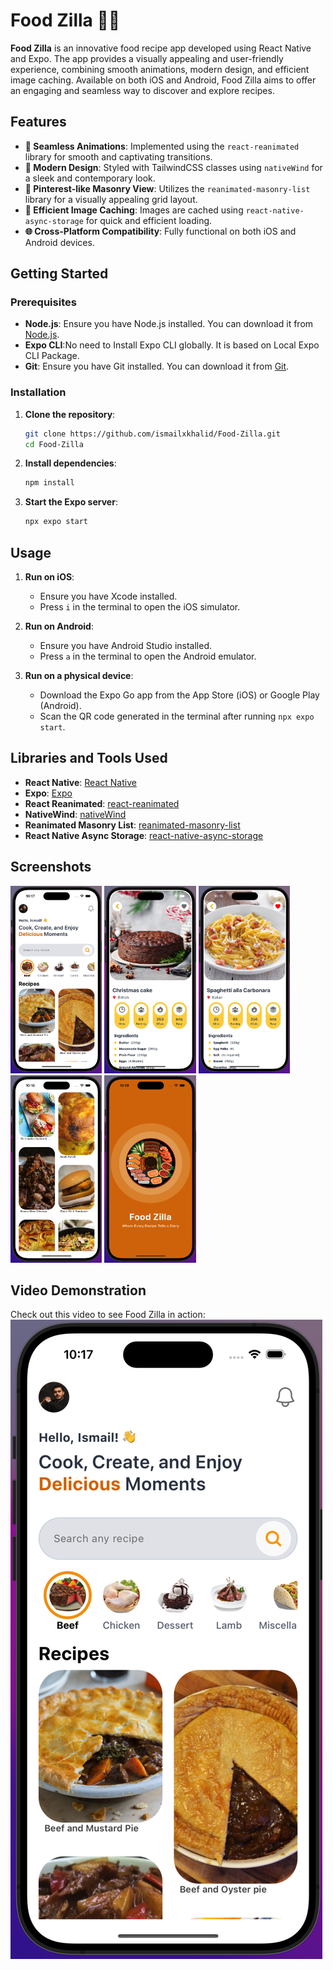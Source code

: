 # Food Zilla 🍲📱

**Food Zilla** is an innovative food recipe app developed using React Native and Expo. The app provides a visually appealing and user-friendly experience, combining smooth animations, modern design, and efficient image caching. Available on both iOS and Android, Food Zilla aims to offer an engaging and seamless way to discover and explore recipes.

## Features

- **🎨 Seamless Animations**: Implemented using the `react-reanimated` library for smooth and captivating transitions.
- **💨 Modern Design**: Styled with TailwindCSS classes using `nativeWind` for a sleek and contemporary look.
- **📌 Pinterest-like Masonry View**: Utilizes the `reanimated-masonry-list` library for a visually appealing grid layout.
- **💾 Efficient Image Caching**: Images are cached using `react-native-async-storage` for quick and efficient loading.
- **🌐 Cross-Platform Compatibility**: Fully functional on both iOS and Android devices.

## Getting Started

### Prerequisites

- **Node.js**: Ensure you have Node.js installed. You can download it from [Node.js](https://nodejs.org/).
- **Expo CLI**:No need to Install Expo CLI globally. It is based on Local Expo CLI Package.
- **Git**: Ensure you have Git installed. You can download it from [Git](https://git-scm.com/).

### Installation

1. **Clone the repository**:

   ```bash
   git clone https://github.com/ismailxkhalid/Food-Zilla.git
   cd Food-Zilla
   ```

2. **Install dependencies**:

   ```bash
   npm install
   ```

3. **Start the Expo server**:
   ```bash
   npx expo start
   ```

## Usage

1. **Run on iOS**:

   - Ensure you have Xcode installed.
   - Press `i` in the terminal to open the iOS simulator.

2. **Run on Android**:

   - Ensure you have Android Studio installed.
   - Press `a` in the terminal to open the Android emulator.

3. **Run on a physical device**:
   - Download the Expo Go app from the App Store (iOS) or Google Play (Android).
   - Scan the QR code generated in the terminal after running `npx expo start`.

## Libraries and Tools Used

- **React Native**: [React Native](https://reactnative.dev/)
- **Expo**: [Expo](https://expo.dev/)
- **React Reanimated**: [react-reanimated](https://docs.swmansion.com/react-native-reanimated/)
- **NativeWind**: [nativeWind](https://nativewind.dev/)
- **Reanimated Masonry List**: [reanimated-masonry-list](https://github.com/quangtran2303/reanimated-masonry-list)
- **React Native Async Storage**: [react-native-async-storage](https://github.com/react-native-async-storage/async-storage)

## Screenshots

<img src="./assets/screenshots/Home.png" alt="Home Screen" height="300"/>
<img src="./assets/screenshots/Recipe.png" alt="Recipe Details" height="300"/>
<img src="./assets/screenshots/Recipe2.png" alt="Recipe 2" height="300"/>
<img src="./assets/screenshots/Recipe3.png" alt="Recipe 3" height="300"/>
<img src="./assets/screenshots/Welcome.png" alt="Welcome Screen" height="300"/>

## Video Demonstration

Check out this video to see Food Zilla in action:
[![Food Zilla Demo](./assets/screenshots/Home.png)](https://drive.google.com/file/d/1EMvtiTl0HFZFxuDOxjDFjwtVVx-bm4XW/view?usp=drive_link)
